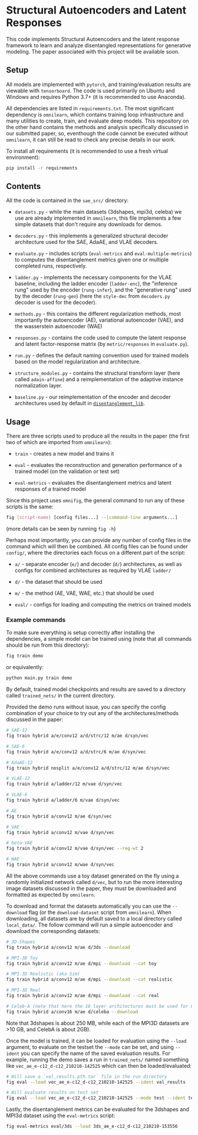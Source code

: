 # Structural Autoencoders and Latent Responses

This code implements Structural Autoencoders and the latent response framework to learn and analyze disentangled representations for generative modeling. The paper associated with this project will be available soon.

## Setup

All models are implemented with `pytorch`, and training/evaluation results are viewable with `tensorboard`. The code is used primarily on Ubuntu and Windows and requires Python 3.7+ (it is recommended to use Anaconda).

All dependencies are listed in `requirements.txt`. The most significant dependency is `omnilearn`, which contains training loop infrastructure and many utilities to create, train, and evaluate deep models. This repository on the other hand contains the methods and analysis specifically discussed in our submitted paper, so, eventhough the code cannot be executed without `omnilearn`, it can still be read to check any precise details in our work.

To install all requirements (it is recommended to use a fresh virtual environment):

```bash
pip install -r requirements
```


## Contents

All the code is contained in the `sae_src/` directory:

- `datasets.py` - while the main datasets (3dshapes, mpi3d, celeba) we use are already implemented in `omnilearn`, this file implements a few simple datasets that don't require any downloads for demos.

- `decoders.py` - this implements a generalized structural decoder architecture used for the SAE, AdaAE, and VLAE decoders.

- `evaluate.py` - includes scripts (`eval-metrics` and `eval-multiple-metrics`) to computes the disentanglement metrics given one or multiple completed runs, respectively.

- `ladder.py` - implements the necessary components for the VLAE baseline, including the ladder encoder (`ladder-enc`), the "inference rung" used by the encoder (`rung-infer`), and the "generative rung" used by the decoder (`rung-gen`) (here the `style-dec` from `decoders.py` decoder is used for the decoder).

- `methods.py` - this contains the different regularization methods, most importantly the autoencoder (AE), variational autoencoder (VAE), and the wasserstein autoencoder (WAE)

- `responses.py` - contains the code used to compute the latent response and latent factor-response matrix (by `metric/responses` in `evaluate.py`).

- `run.py` - defines the default naming convention used for trained models based on the model regularization and architecture.

- `structure_modules.py` - contains the structural transform layer (here called `adain-affine`) and a reimplementation of the adaptive instance normalization layer.

- `baseline.py` - our reimplementation of the encoder and decoder architectures used by default in [`disentanglement_lib`](https://github.com/google-research/disentanglement_lib).

## Usage

There are three scripts used to produce all the results in the paper (the first two of which are imported from `omnilearn`):

- `train` - creates a new model and trains it

- `eval` - evaluates the reconstruction and generation performance of a trained model (on the validation or test set)

- `eval-metrics` - evaluates the disentanglement metrics and latent responses of a trained model

Since this project uses `omnifig`, the general command to run any of these scripts is the same:


```bash
fig [script-name] [config files...] --[command-line arguments...]
```

(more details can be seen by running `fig -h`)

Perhaps most importantly, you can provide any number of config files in the command which will then be combined. All config files can be found under `config/`, where the directories each focus on a different part of the script:

- `a/` - separate encoder (`e/`) and decoder (`d/`) architectures, as well as configs for combined architectures as required by VLAE `ladder/`

- `d/` - the dataset that should be used

- `m/` - the method (AE, VAE, WAE, etc.) that should be used

- `eval/` - configs for loading and computing the metrics on trained models


### Example commands

To make sure everything is setup correctly after installing the dependencies, a simple model can be trained using (note that all commands should be run from this directory):

```bash
fig train demo
```

or equivalently:

```bash
python main.py train demo
```

By default, trained model checkpoints and results are saved to a directory called `trained_nets/` in the current directory.

Provided the demo runs without issue, you can specify the config combination of your choice to try out any of the architectures/methods discussed in the paper:

```bash
# SAE-12
fig train hybrid a/e/conv12 a/d/strc/12 m/ae d/syn/vec

# SAE-6
fig train hybrid a/e/conv12 a/d/strc/6 m/ae d/syn/vec

# AdaAE-12
fig train hybrid nosplit a/e/conv12 a/d/strc/12 m/ae d/syn/vec

# VLAE-12
fig train hybrid a/ladder/12 m/vae d/syn/vec

# VLAE-6
fig train hybrid a/ladder/6 m/vae d/syn/vec

# AE
fig train hybrid a/conv12 m/ae d/syn/vec

# VAE
fig train hybrid a/conv12 m/vae d/syn/vec

# beta-VAE
fig train hybrid a/conv12 m/vae d/syn/vec --reg-wt 2

# WAE
fig train hybrid a/conv12 m/wae d/syn/vec
```

All the above commands use a toy dataset generated on the fly using a randomly initialized network called `d/vec`, but to run the more interesting image datasets discussed in the paper, they must be downloaded and formatted as expected by `omnilearn`. 

To download and format the datasets automatically you can use the `--download` flag (or the `download-dataset` script from `omnilearn`). When downloading, all datasets are by default saved to a local directory called `local_data/`. The follow command will run a simple autoencoder and download the corresponding datasets:

```bash
# 3D-Shapes
fig train hybrid a/conv12 m/ae d/3ds --download

# MPI-3D Toy
fig train hybrid a/conv12 m/ae d/mpi --download --cat toy

# MPI-3D Realistic (aka Sim)
fig train hybrid a/conv12 m/ae d/mpi --download --cat realistic

# MPI-3D Real
fig train hybrid a/conv12 m/ae d/mpi --download --cat real

# Celeb-A (note that here the 16 layer architectures must be used for Celeb-A)
fig train hybrid a/conv16 m/ae d/celeba --download
```

Note that 3dshapes is about 250 MB, while each of the MPI3D datasets are >10 GB, and CelebA is about 2GB).

Once the model is trained, it can be loaded for evaluation using the `--load` argument, to evaluate on the testset the `--mode` can be set, and using `--ident` you can specify the name of the saved evaluation results. For example, running the demo saves a run in `trained_nets/` named something like `vec_ae_e-c12_d-c12_210210-142525` which can then be loaded/evaluated:


```bash
# Will save a `val_results.pth.tar` file in the run directory
fig eval --load vec_ae_e-c12_d-c12_210210-142525 --ident val_results

# Will evaluate results on test set
fig eval --load vec_ae_e-c12_d-c12_210210-142525 --mode test --ident test_results
```

Lastly, the disentanglement metrics can be evaluated for the 3dshapes and MPI3d dataset using the `eval-metrics` script:

```bash
fig eval-metrics eval/3ds --load 3ds_ae_e-c12_d-c12_210210-153556
```


